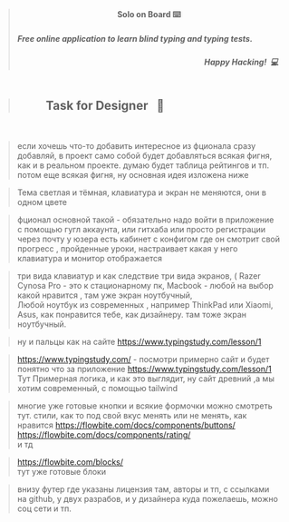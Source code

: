 > <h4 style="margin-top: 20px;" align="center">Solo on Board ⌨️ </h4> 
> <h5> Free online application to learn blind typing and typing tests.</h5>
> <h5 align="end">Happy Hacking! &nbsp;💻&nbsp;</h2>




> <h2 align="start" style="margin: 50px">Task for Designer &nbsp; 🎨</h2>

>если хочешь что-то добавить интересное из фционала сразу добавляй, в проект само собой будет добавляться всякая фигня, как и в реальном проекте.
думаю будет таблица рейтингов и тп. потом еще всякая фигня, ну основная идея изложена ниже

>Тема светлая и тёмная, клавиатура и экран не меняются, они в одном цвете


>фционал основной такой - обязательно надо войти в приложение с помощью гугл аккаунта, или гитхаба или просто регистрации через почту
у юзера есть кабинет с конфигом где он смотрит свой прогресс , пройденные уроки, настраивает какая у него клавиатура и монитор отображается

>три вида клавиатур   и как следствие три вида экранов,   (
Razer Cynosa Pro - это к стационарному пк,
Macbook - любой на выбор какой нравится  , там уже экран ноутбучный,  
Любой ноутбук из современных  , например ThinkPad или Xiaomi, Asus, как понравится тебе, как дизайнеру. там тоже экран ноутбучный.

>ну и пальцы как на сайте     https://www.typingstudy.com/lesson/1





>https://www.typingstudy.com/         - посмотри примерно сайт и будет понятно что за приложение
>https://www.typingstudy.com/lesson/1
Тут Примерная логика, и как это выглядит,  ну сайт древний ,а мы хотим современный,  c помощью tailwind




>многие уже готовые кнопки и всякие формочки можно смотреть тут.  стили, как то под свой вкус менять или не менять, как нравится
https://flowbite.com/docs/components/buttons/
https://flowbite.com/docs/components/rating/  
и тд

>https://flowbite.com/blocks/  
тут уже готовые блоки



>внизу футер где указаны лицензия там, авторы и тп,  с ссылками на github, у двух разрабов, и у дизайнера куда пожелаешь, можно соц сети и тп.
> 





